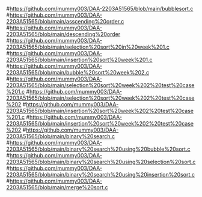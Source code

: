 #https://github.com/mummy003/DAA-2203A51565/blob/main/bubblesort.c
#https://github.com/mummy003/DAA-2203A51565/blob/main/asscending%20order.c
#https://github.com/mummy003/DAA-2203A51565/blob/main/descending%20order
#https://github.com/mummy003/DAA-2203A51565/blob/main/selection%20sort%20in%20week%201.c
#https://github.com/mummy003/DAA-2203A51565/blob/main/insertion%20sort%20week%201.c
#https://github.com/mummy003/DAA-2203A51565/blob/main/bubble%20sort%20week%202.c
#https://github.com/mummy003/DAA-2203A51565/blob/main/selection%20sort%20week%202%20test%20case%201.c
#https://github.com/mummy003/DAA-2203A51565/blob/main/selection%20sort%20week%202%20test%20case%202
#https://github.com/mummy003/DAA-2203A51565/blob/main/insertion%20sort%20week%202%20test%20case%201.c
#https://github.com/mummy003/DAA-2203A51565/blob/main/insertion%20sort%20week%202%20test%20case%202
#https://github.com/mummy003/DAA-2203A51565/blob/main/binary%20search.c
#https://github.com/mummy003/DAA-2203A51565/blob/main/binary%20search%20using%20bubble%20sort.c
#https://github.com/mummy003/DAA-2203A51565/blob/main/binary%20search%20using%20selection%20sort.c
#https://github.com/mummy003/DAA-2203A51565/blob/main/binary%20search%20using%20insertion%20sort.c
#https://github.com/mummy003/DAA-2203A51565/blob/main/merge%20sort.c
